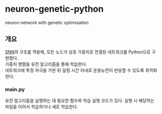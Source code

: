 # neuron-genetic-python
neuron network with genetic optimisation
## 개요
[SNN](https://doi.org/10.1016/S0893-6080(97)00011-7)의 구조를 적용해, 모든 노드가 상호 가중치로 연결된 네트워크를 Python으로 구현했다.<br/>
가중치 행렬을 유전 알고리즘을 통해 학습한다.<br/>
네트워크에 특정 자극을 가한 뒤 일정 시간 이내로 운동뉴런이 반응할 수 있도록 최적화한다.
### main.py
유전 알고리즘을 실행하는 데 필요한 함수와 학습 실행 코드가 있다. 실행 시 해당하는 파일을 이어서 학습하거나 새로 학습한다.
